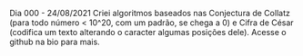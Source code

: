 Dia 000 - 24/08/2021
Criei algoritmos baseados nas Conjectura de Collatz (para todo número < 10^20, com um padrão, se chega a 0) e Cifra de César (codifica um texto alterando o caracter algumas posições dele).
Acesse o github na bio para mais.
